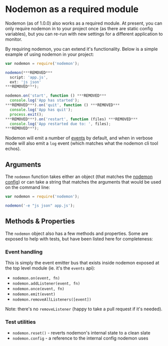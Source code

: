 # Nodemon as a required module

Nodemon (as of 1.0.0) also works as a required module. At present, you can only require nodemon in to your project once (as there are static config variables), but you can re-run with new settings for a different application to monitor.

By requiring nodemon, you can extend it's functionality. Below is a simple example of using nodemon in your project:

```js
var nodemon = require('nodemon');

nodemon(***REMOVED***
  script: 'app.js',
  ext: 'js json'
***REMOVED***);

nodemon.on('start', function () ***REMOVED***
  console.log('App has started');
***REMOVED***).on('quit', function () ***REMOVED***
  console.log('App has quit');
  process.exit();
***REMOVED***).on('restart', function (files) ***REMOVED***
  console.log('App restarted due to: ', files);
***REMOVED***);
```

Nodemon will emit a number of [events](https://github.com/remy/nodemon/blob/master/doc/events.md) by default, and when in verbose mode will also emit a `log` event (which matches what the nodemon cli tool echos).

## Arguments

The `nodemon` function takes either an object (that matches the [nodemon config](https://github.com/remy/nodemon#config-files)) or can take a string that matches the arguments that would be used on the command line:

```js
var nodemon = require('nodemon');

nodemon('-e "js json" app.js');
```

## Methods & Properties

The `nodemon` object also has a few methods and properties. Some are exposed to help with tests, but have been listed here for completeness:

### Event handling

This is simply the event emitter bus that exists inside nodemon exposed at the top level module (ie. it's the `events` api):

- `nodemon.on(event, fn)`
- `nodemon.addListener(event, fn)`
- `nodemon.once(event, fn)`
- `nodemon.emit(event)`
- `nodemon.removeAllListeners([event])`

Note: there's no `removeListener` (happy to take a pull request if it's needed).

### Test utilities

- `nodemon.reset()` - reverts nodemon's internal state to a clean slate
- `nodemon.config` - a reference to the internal config nodemon uses
